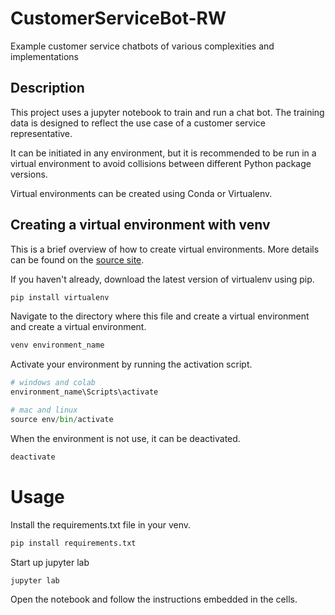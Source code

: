 # CustomerServiceBot-RW
Example customer service chatbots of various complexities and implementations

## Description

This project uses a jupyter notebook to train and run a chat bot. The training data is designed to reflect the use case of a customer service representative. 

It can be initiated in any environment, but it is recommended to be run in a virtual environment to avoid collisions between different Python package versions.

Virtual environments can be created using Conda or Virtualenv.

## Creating a virtual environment with venv

This is a brief overview of how to create virtual environments. More details can be found on the [source site](https://packaging.python.org/guides/installing-using-pip-and-virtual-environments/#:~:text=To%20create%20a%20virtual%20environment,virtualenv%20in%20the%20below%20commands.&text=The%20second%20argument%20is%20the,project%20and%20call%20it%20env%20.).

If you haven't already, download the latest version of virtualenv using pip.

```python
pip install virtualenv
```

Navigate to the directory where this file and create a virtual environment and create a virtual environment.

```python
venv environment_name
```

Activate your environment by running the activation script.

```python
# windows and colab
environment_name\Scripts\activate

# mac and linux
source env/bin/activate
```

When the environment is not use, it can be deactivated.

```python
deactivate
```

# Usage
Install the requirements.txt file in your venv.

```python
pip install requirements.txt
```

Start up jupyter lab

```python
jupyter lab
```

Open the notebook and follow the instructions embedded in the cells. 
